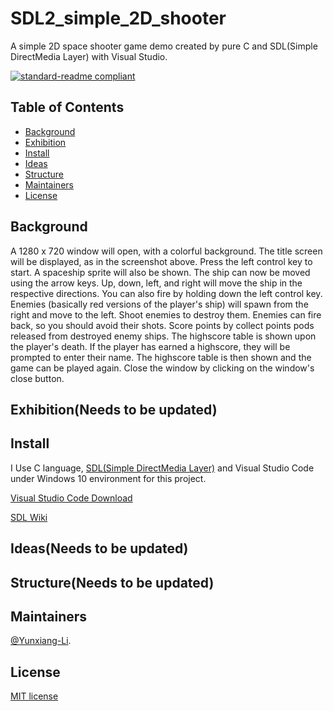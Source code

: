 # SDL2_simple_2D_shooter

A simple 2D space shooter game demo created by pure C and SDL(Simple DirectMedia Layer) with Visual Studio.

[![standard-readme compliant](https://img.shields.io/badge/readme%20style-standard-brightgreen.svg?style=flat-square)](https://github.com/RichardLitt/standard-readme)

## Table of Contents

- [Background](#Background)
- [Exhibition](#Exhibition)
- [Install](#install)
- [Ideas](#Ideas)
- [Structure](#Structure)
- [Maintainers](#Maintainers)
- [License](#license)

## Background

A 1280 x 720 window will open, with a colorful background. The title screen will be displayed, as in the screenshot above. Press the left control key to start. A spaceship sprite will also be shown. The ship can now be moved using the arrow keys. Up, down, left, and right will move the ship in the respective directions. You can also fire by holding down the left control key. Enemies (basically red versions of the player's ship) will spawn from the right and move to the left. Shoot enemies to destroy them. Enemies can fire back, so you should avoid their shots. Score points by collect points pods released from destroyed enemy ships. The highscore table is shown upon the player's death. If the player has earned a highscore, they will be prompted to enter their name. The highscore table is then shown and the game can be played again. Close the window by clicking on the window's close button.

## Exhibition(Needs to be updated)

## Install

I Use C language, [SDL(Simple DirectMedia Layer)](https://www.libsdl.org/) and Visual Studio Code under Windows 10 environment for this project.

[Visual Studio Code Download](https://code.visualstudio.com/download)<br>

[SDL Wiki](http://wiki.libsdl.org/FrontPage)

## Ideas(Needs to be updated)

## Structure(Needs to be updated)

## Maintainers

[@Yunxiang-Li](https://github.com/Yunxiang-Li).

## License

[MIT license](https://github.com/Yunxiang-Li/SDL2_simple_2D_shooter/blob/main/LICENSE)

